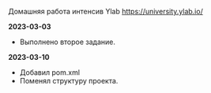 Домашняя работа интенсив Ylab
https://university.ylab.io/

**2023-03-03**

- Выполнено второе задание.

**2023-03-10**

- Добавил pom.xml
- Поменял структуру проекта.